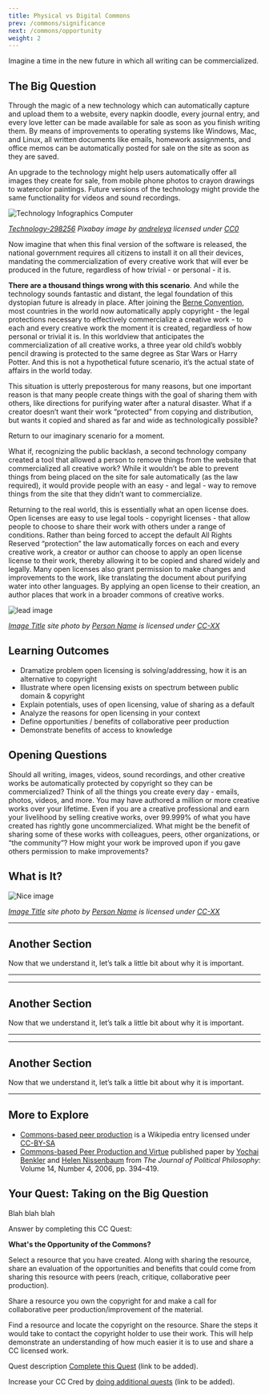 ```yaml
---
title: Physical vs Digital Commons
prev: /commons/significance
next: /commons/opportunity
weight: 2
---
```



Imagine a time in the new future in which all writing can be commercialized. 

## The Big Question

Through the magic of a new technology which can automatically capture and upload them to a website, every napkin doodle, every journal entry, and every love letter can be made available for sale as soon as you finish writing them. By means of improvements to operating systems like Windows, Mac, and Linux, all written documents like emails, homework assignments, and office memos can be automatically posted for sale on the site as soon as they are saved. 

An upgrade to the technology might help users automatically offer all images they create for sale, from mobile phone photos to crayon drawings to watercolor paintings. Future versions of the technology might provide the same functionality for videos and sound recordings. 

![Technology Infographics Computer](https://creativecommons.github.io/cc-cert-map/img/core/future-scanner.jpg "graphic of futuristic computer interface")

*[Technology-298256](https://pixabay.com/en/technology-informatics-computers-298256/) Pixabay image by [andreleya](https://pixabay.com/en/users/andrelyra-201440/) licensed under [CC0](https://creativecommons.org/publicdomain/zero/1.0/)*

Now imagine that when this final version of the software is released, the national government requires all citizens to install it on all their devices, mandating the commercialization of every creative work that will ever be produced in the future, regardless of how trivial - or personal - it is. 


**There are a thousand things wrong with this scenario**. And while the technology sounds fantastic and distant, the legal foundation of this dystopian future is already in place. After joining the [Berne Convention](https://wikipedia.org/wiki/Berne_Convention), most countries in the world now automatically apply copyright - the legal protections necessary to effectively commercialize a creative work - to each and every creative work the moment it is created, regardless of how personal or trivial it is. In this worldview that anticipates the commercialization of all creative works, a three year old child’s wobbly pencil drawing is protected to the same degree as Star Wars or Harry Potter. And this is not a hypothetical future scenario, it’s the actual state of affairs in the world today. 


This situation is utterly preposterous for many reasons, but one important reason is that many people create things with the goal of sharing them with others, like directions for purifying water after a natural disaster. What if a creator doesn’t want their work “protected” from copying and distribution, but wants it copied and shared as far and wide as technologically possible?   


Return to our imaginary scenario for a moment. 

What if, recognizing the public backlash, a second technology company created a tool that allowed a person to remove things from the website that commercialized all creative work? While it wouldn’t be able to prevent things from being placed on the site for sale automatically (as the law required), it would provide people with an easy - and legal - way to remove things from the site that they didn’t want to commercialize.


Returning to the real world, this is essentially what an open license does. Open licenses are easy to use legal tools - copyright licenses - that allow people to choose to share their work with others under a range of conditions. Rather than being forced to accept the default All Rights Reserved “protection” the law automatically forces on each and every creative work, a creator or author can choose to apply an open license license to their work, thereby allowing it to be copied and shared widely and legally. Many open licenses also grant permission to make changes and improvements to the work, like translating the document about purifying water into other languages. By applying an open license to their creation, an author places that work in a broader commons of creative works. 


![lead image](https://creativecommons.github.io/cc-cert-map/img/core/image-placeholder.png "Lead Image")

*[Image Title](http://image.link) site photo by [Person Name](http://person.link)  is licensed under [CC-XX](http://creativecommons/org/licenselink)*


## Learning Outcomes
* Dramatize problem open licensing is solving/addressing, how it is an alternative to copyright
* Illustrate where open licensing exists on spectrum between public domain & copyright
* Explain potentials, uses of open licensing, value of sharing as a default
* Analyze the reasons for open licensing in your context
* Define opportunities / benefits of collaborative peer production
* Demonstrate benefits of access to knowledge


## Opening Questions

Should all writing, images, videos, sound recordings, and other creative works be automatically protected by copyright so they can be commercialized? Think of all the things you create every day - emails, photos, videos, and more. You may have authored a million or more creative works over your lifetime. Even if you are a creative professional and earn your livelihood by selling creative works, over 99.999% of what you have created has rightly gone uncommercialized. What might be the benefit of sharing some of these works with colleagues, peers, other organizations, or “the community”? How might your work be improved upon if you gave others permission to make improvements?

  
## What is It?

![Nice image](https://creativecommons.github.io/cc-cert-map/img/core/image-placeholder.png "Nice Image")

*[Image Title](http://image.link) site photo by [Person Name](http://person.link)  is licensed under [CC-XX](http://creativecommons/org/licenselink)*





---
  
## Another Section

Now that we understand it, let’s talk a little bit about why it is important.


---

---
  
## Another Section

Now that we understand it, let’s talk a little bit about why it is important.


---

---
  
## Another Section

Now that we understand it, let’s talk a little bit about why it is important.


---


## More to Explore




* [Commons-based peer production](https://en.wikipedia.org/wiki/Commons-based_peer_production) is a Wikipedia entry licensed under [CC-BY-SA](http://creativecommons.org/licenses/by-sa/3.0/)
* [Commons-based Peer Production and Virtue](https://www.nyu.edu/projects/nissenbaum/papers/jopp_235.pdf) published paper  by [Yochai Benkler](http://benkler.org) and [Helen Nissenbaum](http://www.nyu.edu/projects/nissenbaum/) from *The Journal of Political Philosophy*: Volume 14, Number 4, 2006, pp. 394–419.


  
## Your Quest: Taking on the Big Question

Blah blah blah

Answer by completing this CC Quest:

**What's the Opportunity of the Commons?**

Select a resource that you have created. Along with sharing the resource, share an evaluation of the opportunities and benefits that could come from sharing this resource with peers (reach, critique, collaborative peer production).

Share a resource you own the copyright for and make a call for collaborative peer production/improvement of the material. 

Find a resource and locate the copyright on the resource. Share the steps it would take to contact the copyright holder to use their work. This will help demonstrate an understanding of how much easier it is to use and share a CC licensed work.


Quest description [Complete this Quest](http://quests.creativecommons.org/) (link to be added).

Increase your CC Cred by [doing additional quests](http://quests.creativecommons.org/) (link to be added).


